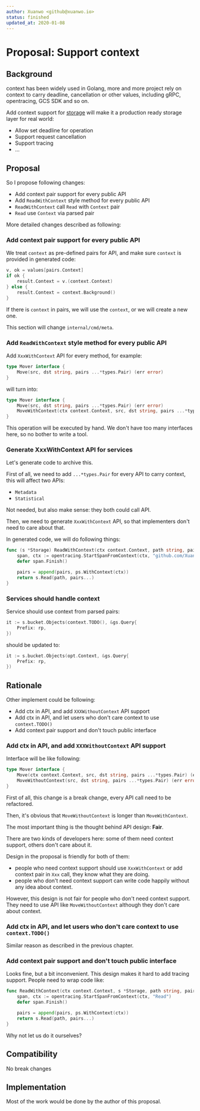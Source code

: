 ```yaml
---
author: Xuanwo <github@xuanwo.io>
status: finished
updated_at: 2020-01-08
---
```


# Proposal: Support context

## Background

context has been widely used in Golang, more and more project rely on context to carry deadline, cancellation or other values, including gRPC, opentracing, GCS SDK and so on.

Add context support for [storage](https://github.com/Xuanwo/storage) will make it a production ready storage layer for real world:

- Allow set deadline for operation
- Support request cancellation
- Support tracing
- ...

## Proposal

So I propose following changes:

- Add context pair support for every public API
- Add `ReadWithContext` style method for every public API
- `ReadWithContext` call `Read` with `Context` pair
- `Read` use `Context` via parsed pair

More detailed changes described as following:

### Add context pair support for every public API

We treat `context` as pre-defined pairs for API, and make sure `context` is provided in generated code:

```go
v, ok = values[pairs.Context]
if ok {
    result.Context = v.(context.Context)
} else {
    result.Context = context.Background()
}
```

If there is `context` in pairs, we will use the `context`, or we will create a new one.

This section will change `internal/cmd/meta`.

### Add `ReadWithContext` style method for every public API

Add `XxxWithContext` API for every method, for example:

```go
type Mover interface {
	Move(src, dst string, pairs ...*types.Pair) (err error)
}
```

will turn into:

```go
type Mover interface {
	Move(src, dst string, pairs ...*types.Pair) (err error)
	MoveWithContext(ctx context.Context, src, dst string, pairs ...*types.Pair) (err error)
}
```

This operation will be executed by hand. We don't have too many interfaces here, so no bother to write a tool.

### Generate XxxWithContext API for services

Let's generate code to archive this.

First of all, we need to add `...*types.Pair` for every API to carry context, this will affect two APIs:

- `Metadata`
- `Statistical`

Not needed, but also make sense: they both could call API.

Then, we need to generate `XxxWithContext` API, so that implementers don't need to care about that.

In generated code, we will do following things:

```go
func (s *Storage) ReadWithContext(ctx context.Context, path string, pairs ...*types.Pair) (r io.ReadCloser, err error) {
	span, ctx := opentracing.StartSpanFromContext(ctx, "github.com/Xuanwo/storage/services/qingstor.Storager.Read")
	defer span.Finish()

	pairs = append(pairs, ps.WithContext(ctx))
	return s.Read(path, pairs...)
}
```

### Services should handle context

Service should use context from parsed pairs:

```go
it := s.bucket.Objects(context.TODO(), &gs.Query{
    Prefix: rp,
})
```

should be updated to:

```go
it := s.bucket.Objects(opt.Context, &gs.Query{
    Prefix: rp,
})
```

## Rationale

Other implement could be following:

- Add ctx in API, and add `XXXWithoutContext` API support
- Add ctx in API, and let users who don't care context to use `context.TODO()`
- Add context pair support and don't touch public interface

### Add ctx in API, and add `XXXWithoutContext` API support

Interface will be like following:

```go
type Mover interface {
	Move(ctx context.Context, src, dst string, pairs ...*types.Pair) (err error)
	MoveWithoutContext(src, dst string, pairs ...*types.Pair) (err error)
}
```

First of all, this change is a break change, every API call need to be refactored.

Then, it's obvious that `MoveWithoutContext` is longer than `MoveWithContext`.

The most important thing is the thought behind API design: **Fair**.

There are two kinds of developers here: some of them need context support, others don't care about it.

Design in the proposal is friendly for both of them:

- people who need context support should use `XxxWithContext` or add context pair in `Xxx` call, they know what they are doing.
- people who don't need context support can write code happily without any idea about context.

However, this design is not fair for people who don't need context support. They need to use API like `MoveWithoutContext` although they don't care about context.

### Add ctx in API, and let users who don't care context to use `context.TODO()`

Similar reason as described in the previous chapter.

### Add context pair support and don't touch public interface

Looks fine, but a bit inconvenient. This design makes it hard to add tracing support. People need to wrap code like:

```go
func ReadWithContext(ctx context.Context, s *Storage, path string, pairs ...*types.Pair) (r io.ReadCloser, err error) {
	span, ctx := opentracing.StartSpanFromContext(ctx, "Read")
	defer span.Finish()

	pairs = append(pairs, ps.WithContext(ctx))
	return s.Read(path, pairs...)
}
```

Why not let us do it ourselves?

## Compatibility

No break changes

## Implementation

Most of the work would be done by the author of this proposal.